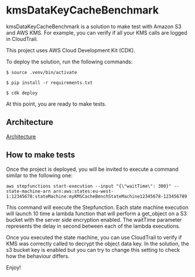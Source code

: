 
# kmsDataKeyCacheBenchmark

kmsDataKeyCacheBenchmark is a solution to make test with Amazon S3 and AWS KMS.
For example, you can verify if all your KMS calls are logged in CloudTrail.

This project uses AWS Cloud Development Kit (CDK).

To deploy the solution, run the following commands:

```
$ source .venv/bin/activate

$ pip install -r requirements.txt

$ cdk deploy
```

At this point, you are ready to make tests.

## Architecture

[Architecture](https://github.com/vikingen13/kmsDataKeyCacheBenchmark/archi.png)

## How to make tests
Once the project is deployed, you will be invited to execute a command similar to the following one:
```
aws stepfunctions start-execution --input "{\"waitTime\": 300}" --state-machine-arn arn:aws:states:eu-west-1:12345678:stateMachine:myKMSCacheBenchStateMachine12345678-123456789
```

This command will execute the Stepfunction. Each state machine execution will launch 10 time a lambda function that will perform a get_object on a S3 bucket with the server side encryption enabled. The waitTime parameter represents the delay in second between each of the lambda executions.

Once you executed the state machine, you can use CloudTrail to verify if KMS was correctly called to decrypt the object data key. In the solution, the s3 bucket key is enabled but you can try to change this setting to check how the behaviour differs.

Enjoy!
